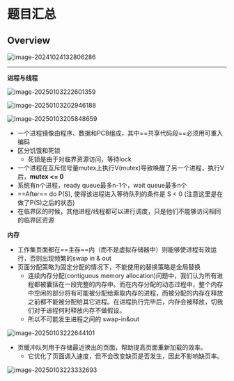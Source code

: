 # 题目汇总

## Overview

![image-20241024132806286](https://zzh-pic-for-self.oss-cn-hangzhou.aliyuncs.com/img/202410241328386.png)

---

**进程与线程**

![image-20250103222601359](https://zzh-pic-for-self.oss-cn-hangzhou.aliyuncs.com/img/202501032226464.png)

![image-20250103202946188](https://zzh-pic-for-self.oss-cn-hangzhou.aliyuncs.com/img/202501032029303.png)

![image-20250103205848659](https://zzh-pic-for-self.oss-cn-hangzhou.aliyuncs.com/img/202501032058738.png)

- 一个进程镜像由程序、数据和PCB组成，其中==共享代码段==必须用可重入编码
- 区分饥饿和死锁
	- 死锁是由于对临界资源访问，等待lock
- 一个进程在互斥信号量mutex上执行V(mutex)导致唤醒了另一个进程，执行V后，**mutex <= 0**
- 系统有n个进程，ready queue最多n-1个，wait queue最多n个
- ==After== do P(S), 使得该进程进入等待队列的条件是 S < 0 (注意这里是在做了P(S)之后的状态)
- 在临界区的时候，其他进程/线程都可以进行调度，只是他们不能够访问相同的临界区资源

**内存**

- 工作集页面都在==主存==内（而不是虚拟存储器中）则能够使进程有效运行，否则出现频繁的swap in & out
- 页面分配策略为固定分配的情况下，不能使用的替换策略是全局替换
	- 连续内存分配(contiguous memory allocation)问题中，我们认为所有进程都被囊括在一段完整的内存中。而在内存分配的动态过程中，整个内存中空闲的部分将有可能被分配给索取内存的进程，而被分配的内存在释放之前都不能被分配给其它进程。在进程执行完毕后，内存会被释放，切我们对于进程何时释放内存不做假设。
	- 所以不可能发生进程之间的 swap-in&out

![image-20250103222644101](https://zzh-pic-for-self.oss-cn-hangzhou.aliyuncs.com/img/202501032226175.png)

- 页缓冲队列用于存储最近换出的页面，帮助提高页面重新加载的效率。
	- 它优化了页面调入速度，但不会改变缺页是否发生，因此不影响缺页率。

![image-20250103223332693](https://zzh-pic-for-self.oss-cn-hangzhou.aliyuncs.com/img/202501032233790.png)
